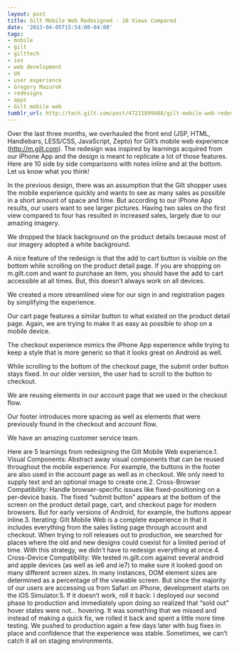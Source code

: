 ```yaml
---
layout: post
title: Gilt Mobile Web Redesigned - 10 Views Compared
date: '2013-04-05T15:54:00-04:00'
tags:
- mobile
- gilt
- gilttech
- ios
- web development
- UX
- user experience
- Gregory Mazurek
- redesigns
- apps
- Gilt mobile web
tumblr_url: http://tech.gilt.com/post/47211899408/gilt-mobile-web-redesigned-10-views-compared
---
```

Over the last three months, we overhauled the front end (JSP, HTML, Handlebars, LESS/CSS, JavaScript, Zepto) for Gilt’s mobile web experience (http://m.gilt.com). The redesign was inspired by learnings acquired from our iPhone App and the design is meant to replicate a lot of those features.
Here are 10 side by side comparisons with notes inline and at the bottom. Let us know what you think!

In the previous design, there was an assumption that the Gilt shopper uses the mobile experience quickly and wants to see as many sales as possible in a short amount of space and time. But according to our iPhone App results, our users want to see larger pictures. Having two sales on the first view compared to four has resulted in increased sales, largely due to our amazing imagery.


We dropped the black background on the product details because most of our imagery adopted a white background.


A nice feature of the redesign is that the add to cart button is visible on the bottom while scrolling on the product detail page. If you are shopping on m.gilt.com and want to purchase an item, you should have the add to cart accessible at all times. But, this doesn’t always work on all devices.


We created a more streamlined view for our sign in and registration pages by simplifying the experience.


Our cart page features a similar button to what existed on the product detail page. Again, we are trying to make it as easy as possible to shop on a mobile device.


The checkout experience mimics the iPhone App experience while trying to keep a style that is more generic so that it looks great on Android as well.


While scrolling to the bottom of the checkout page, the submit order button stays fixed. In our older version, the user had to scroll to the button to checkout.


We are reusing elements in our account page that we used in the checkout flow.


Our footer introduces more spacing as well as elements that were previously found in the checkout and account flow.


We have an amazing customer service team.

Here are 5 learnings from redesigning the Gilt Mobile Web experience.1. Visual Components: Abstract away visual components that can be reused throughout the mobile experience. For example, the buttons in the footer are also used in the account page as well as in checkout. We only need to supply text and an optional image to create one.2. Cross-Browser Compatibility: Handle browser-specific issues like fixed-positioning on a per-device basis. The fixed “submit button” appears at the bottom of the screen on the product detail page, cart, and checkout page for modern browsers. But for early versions of Android, for example, the buttons appear inline.3. Iterating: Gilt Mobile Web is a complete experience in that it includes everything from the sales listing page through account and checkout. When trying to roll releases out to production, we searched for places where the old and new designs could coexist for a limited period of time. With this strategy, we didn’t have to redesign everything at once.4. Cross-Device Compatibility: We tested m.gilt.com against several android and apple devices (as well as ie6 and ie7) to make sure it looked good on many different screen sizes. In many instances, DOM element sizes are determined as a percentage of the viewable screen. But since the majority of our users are accessing us from Safari on iPhone, development starts on the iOS Simulator.5. If it doesn’t work, roll it back: I deployed our second phase to production and immediately upon doing so realized that “sold out” hover states were not… hovering. It was something that we missed and instead of making a quick fix, we rolled it back and spent a little more time testing. We pushed to production again a few days later with bug fixes in place and confidence that the experience was stable. Sometimes, we can’t catch it all on staging environments.
